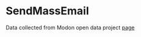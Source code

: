 # SendMassEmail

Data collected from Modon open data project [page](https://modon.gov.sa/ar/MediaCenter/OpenData/Pages/library.aspx)
